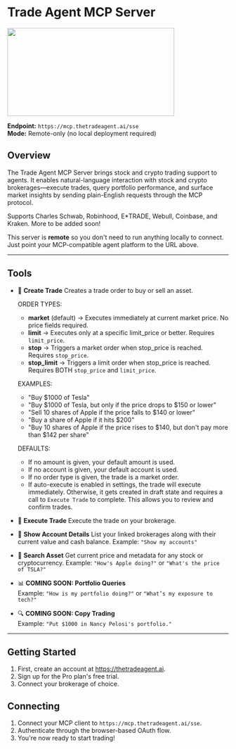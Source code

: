 # Trade Agent MCP Server

<a href="https://glama.ai/mcp/servers/@Trade-Agent/trade-agent-mcp">
  <img width="380" height="200" src="https://glama.ai/mcp/servers/@Trade-Agent/trade-agent-mcp/badge" />
</a>

**Endpoint:**  `https://mcp.thetradeagent.ai/sse`  
**Mode:** Remote-only (no local deployment required)

## Overview

The Trade Agent MCP Server brings stock and crypto trading support to agents. It enables natural-language interaction with stock and crypto brokerages—execute trades, query portfolio performance, and surface market insights by sending plain-English requests through the MCP protocol.

Supports Charles Schwab, Robinhood, E*TRADE, Webull, Coinbase, and Kraken. More to be added soon!

This server is **remote** so you don't need to run anything locally to connect. Just point your MCP-compatible agent platform to the URL above.

---

## Tools

- 💬 **Create Trade**
  Creates a trade order to buy or sell an asset.

  ORDER TYPES:
  - **market** (default) → Executes immediately at current market price. No price fields required.
  - **limit** → Executes only at a specific limit_price or better. Requires `limit_price`.
  - **stop** → Triggers a market order when stop_price is reached. Requires `stop_price`.
  - **stop_limit** → Triggers a limit order when stop_price is reached. Requires BOTH `stop_price` and `limit_price`.
 
  EXAMPLES:
  - "Buy $1000 of Tesla"
  - "Buy $1000 of Tesla, but only if the price drops to $150 or lower"
  - "Sell 10 shares of Apple if the price falls to $140 or lower"
  - "Buy a share of Apple if it hits $200"
  - "Buy 10 shares of Apple if the price rises to $140, but don't pay more than $142 per share"

  DEFAULTS:
  - If no amount is given, your default amount is used.
  - If no account is given, your default account is used. 
  - If no order type is given, the trade is a market order. 
  - If auto-execute is enabled in settings, the trade will execute immediately. Otherwise, it gets created in draft state and requires a call to `Execute Trade` to complete. This allows you to review and confirm trades.

- 💬 **Execute Trade**
  Execute the trade on your brokerage.

- 💬 **Show Account Details**
  List your linked brokerages along with their current value and cash balance.
  Example: `"Show my accounts"`

- 💬 **Search Asset**
  Get current price and metadata for any stock or cryptocurrency.
  Example: `"How's Apple doing?"` or `"What's the price of TSLA?"`

- 📊 **COMING SOON: Portfolio Queries**  
  Example: `"How is my portfolio doing?"` or `"What’s my exposure to tech?"`

- 🔍 **COMING SOON: Copy Trading**  
  Example: `"Put $1000 in Nancy Pelosi's portfolio."`

---

## Getting Started

1. First, create an account at https://thetradeagent.ai.
2. Sign up for the Pro plan's free trial.
3. Connect your brokerage of choice.

## Connecting
1. Connect your MCP client to `https://mcp.thetradeagent.ai/sse`.
2. Authenticate through the browser-based OAuth flow.
3. You're now ready to start trading!
